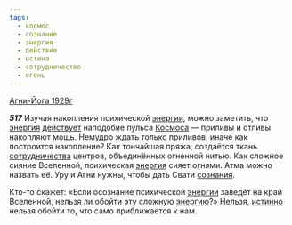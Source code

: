 ```yaml
---
tags:
  - космос
  - сознание
  - энергия
  - действие
  - истина
  - сотрудничество
  - огонь
---
```


[Агни-Йога 1929г](https://127.0.0.1:4002/agni/1929)

___517___
Изучая накопления психической [энергии](../../../tags/#[энергия](../../../tags/#энергия)), можно заметить, что [энергия](../../../tags/#энергия) [действует](../../../tags/#действие) наподобие пульса [Космоса](../../../tags/#космос) — приливы и отливы накопляют мощь. Немудро ждать только приливов, иначе как построится накопление? Как тончайшая пряжа, создаётся ткань [сотрудничества](../../../tags/#сотрудничество) центров, объединённых огненной нитью. Как сложное сияние Вселенной, психическая [энергия](../../../tags/#энергия) сияет огнями. Атма можно назвать её. Уру и Агни нужны, чтобы дать Свати [сознания](../../../tags/#[сознание](../../../tags/#сознание)).   

Кто-то скажет: «Если осознание психической [энергии](../../../tags/#[энергия](../../../tags/#энергия)) заведёт на край Вселенной, нельзя ли обойти эту сложную [энергию](../../../tags/#энергия)?» Нельзя, [истинно](../../../tags/#истина) нельзя обойти то, что само приближается к нам.